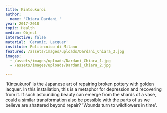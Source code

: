 ```yaml
---
title: Kintsukuroi
author:
  name: 'Chiara Dardani '
year: 2017-2018
topic: Health
medium: Object
interactive: false
material: 'Ceramic, Lacquer'
institute: Politecnico di Milano
featured: /assets/images/uploads/Dardani_Chiara_3.jpg
images:
  - /assets/images/uploads/Dardani_Chiara_1.jpg
  - /assets/images/uploads/Dardani_Chiara_2.jpg

---
```

'Kintsukuroi'  is the Japanese art of repairing broken pottery with golden lacquer.
In this installation, this is a metaphor for depression and recovering from it.
If such astounding beauty can emerge from the shards of a vase, could a similar transformation also be possible with the parts of us we believe are shattered beyond repair?
'Wounds turn to wildflowers in time'.
